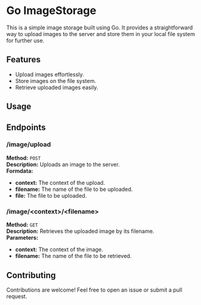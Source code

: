 # Go ImageStorage

This is a simple image storage built using Go. It provides a straightforward way to upload images to the server and store them in your local file system for further use.

## Features

- Upload images effortlessly.
- Store images on the file system.
- Retrieve uploaded images easily.

## Usage


## Endpoints
### /image/upload
**Method:** `POST` <br/>
**Description:** Uploads an image to the server. <br/>
**Formdata:**
- **context:** The context of the upload.
- **filename:** The name of the file to be uploaded.
- **file:** The file to be uploaded.

### /image/&lt;context&gt;/&lt;filename&gt;
**Method:** `GET` <br/>
**Description:** Retrieves the uploaded image by its filename. <br/>
**Parameters:**
- **context:** The context of the image.
- **filename:** The name of the file to be retrieved.

## Contributing
Contributions are welcome! Feel free to open an issue or submit a pull request.